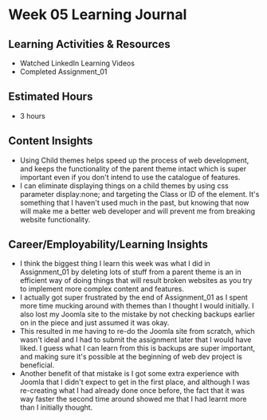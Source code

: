 
# Week 05 Learning Journal

## Learning Activities & Resources
- Watched LinkedIn Learning Videos
- Completed Assignment_01

## Estimated Hours
- 3 hours

## Content Insights
- Using Child themes helps speed up the process of web development, and keeps the functionality of the parent theme intact which is super important even if you don't intend to use the catalogue of features.
- I can eliminate displaying things on a child themes by using css parameter display:none; and targeting the Class or ID of the element. It's something that I haven't used much in the past, but knowing that now will make me a better web developer and will prevent me from breaking website functionality.  

## Career/Employability/Learning Insights
- I think the biggest thing I learn this week was what I did in Assignment_01 by deleting lots of stuff from a parent theme is an in efficient way of doing things that will result broken websites as you try to implement more complex content and features. 
- I actually got super frustrated by the end of Assignment_01 as I spent more time mucking around with themes than I thought I would initially. I also lost my Joomla site to the mistake by not checking backups earlier on in the piece and just assumed it was okay.
- This resulted in me having to re-do the Joomla site from scratch, which wasn't ideal and I had to submit the assignment later that I would have liked. I guess what I can learn from this is backups are super important, and making sure it's possible at the beginning of web dev project is beneficial. 
- Another benefit of that mistake is I got some extra experience with Joomla that I didn't expect to get in the first place, and although I was re-creating what I had already done once before, the fact that it was way faster the second time around showed me that I had learnt more than I initially thought. 
